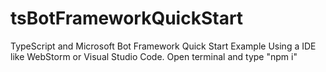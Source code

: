 # tsBotFrameworkQuickStart
TypeScript and Microsoft Bot Framework Quick Start Example
Using a IDE like WebStorm or Visual Studio Code. Open terminal and type "npm i"
